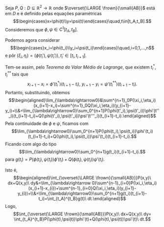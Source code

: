 Seja  $P,Q: D\subseteq \mathbb{R}^2\longrightarrow \mathbb{R}$ onde $\overset{\LARGE \frown}{\small{AB}}$ está em $D$ e é definido pelas equações paramétricas$$\begin{cases}x=\phi(t)\\y=\psi(t)\end{cases}\quad,t\in[t_A,t_B].$$
Consideremos que $\phi,\psi\in C^1[t_A,t_B]$.

Podemos agora considerar 
$$\begin{cases}x_i=\phi(t_i)\\y_i=\psi(t_i)\end{cases}\quad,i=0,1,...,n$$
e pôr $(\xi_i,\eta_i)=(\phi(t_i'),\psi(t_i')),t_i'\in[t_i,t_{i+1}]$.

Tem-se assim, pelo *Teorema do Valor Médio de Lagrange*, que existem $t_i^*,t_i^{**}$ tais que
$$
x_{i+1}-x_i=\phi'(t_i^*)(t_{i+1}-t_i),\ y_{i+1}-y_i=\psi'(t_i^{**})(t_{i+1}-t_i).
$$
Portanto, substituindo, obtemos
$$\begin{aligned}\lim_{\lambda\rightarrow0}&\sum^{n+1}_0P(\xi_i,\eta_i)(x_{i+1}-x_i)+\sum^{n+1}_0Q(\xi_i,\eta_i)(y_{i+1}-y_i)=\\&=\lim_{\lambda\rightarrow0}\sum_0^{n+1}P(\phi(t'_i),\psi(t'_i))\phi'(t''_i)(t_{i+1}-t_i)+Q(\phi(t'_i),\psi(t'_i))\psi'(t'''_i)(t_{i+1}-t_i).\end{aligned}$$
Pela continuidade de $\phi$ e $\psi$, ficamos com
$$\lim_{\lambda\rightarrow0}\sum_0^{n+1}P(\phi(t_i),\psi(t_i))\phi'(t_i)(t_{i+1}-t_i)+Q(\phi(t_i),\psi(t_i))\psi'(t_i)(t_{i+1}-t_i).$$
Ficando com algo do tipo $$\lim_{\lambda\rightarrow0}\sum_0^{n+1}g(t_i)(t_{i+1}-t_i).$$
para $g(t_i)=P(\phi(t_i),\psi(t_i))\phi'(t_i)+Q(\phi(t_i),\psi(t_i))\psi'(t_i)$.

Isto é, $$\begin{aligned}\int_{\overset{\LARGE \frown}{\small{AB}}}P(x,y)\ dx+Q(x,y)\ dy&=\lim_{\lambda\rightarrow 0}\sum^{n-1}_{i=0}P(\xi_i,\eta_i)(x_{i+1}-x_{i})+\sum^{n-1}_{i=0}Q(\xi_i,\eta_i)(y_{i+1}-y_{i})=\\&=\lim_{\lambda\rightarrow0}\sum_0^{n+1}g(t_i)(t_{i+1}-t_i)=\int_{t_A}^{t_B}g(t)\ dt.\end{aligned}$$
Logo, $$\int_{\overset{\LARGE \frown}{\small{AB}}}P(x,y)\ dx+Q(x,y)\ dy= \int_{t_A}^{t_B}P(\phi(t),\psi(t))\phi'(t)+Q(\phi(t),\psi(t))\psi'(t)\ dt.$$
